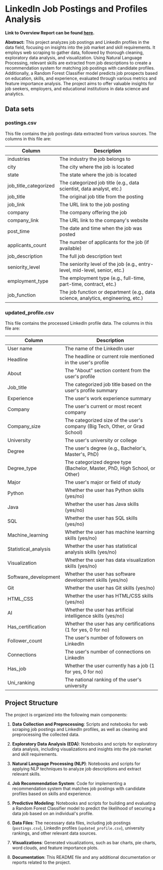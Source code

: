 # LinkedIn Job Postings and Profiles Analysis 

**Link to Overview Report can be found [here](https://datalore.jetbrains.com/report/static/0CL9x6jJe9P5sBouyy2SYq/zDL8zEkM5UpHNFbn54AW2H).**

**Abstract:** This project analyzes job postings and LinkedIn profiles in the data field, focusing on insights into the job market and skill requirements. It employs web scraping to gather data, followed by thorough cleaning, exploratory data analysis, and visualization. Using Natural Language Processing, relevant skills are extracted from job descriptions to create a recommendation system for matching job postings with candidate profiles. Additionally, a Random Forest Classifier model predicts job prospects based on education, skills, and experience, evaluated through various metrics and feature importance analysis. The project aims to offer valuable insights for job seekers, employers, and educational institutions in data science and analytics. 

## Data sets

### postings.csv

This file contains the job postings data extracted from various sources. The columns in this file are:

| Column | Description |
| --- | --- |
| industries | The industry the job belongs to |
| city | The city where the job is located |
| state | The state where the job is located |
| job_title_categorized | The categorized job title (e.g., data scientist, data analyst, etc.) |
| job_title | The original job title from the posting |
| job_link | The URL link to the job posting |
| company | The company offering the job |
| company_link | The URL link to the company's website |
| post_time | The date and time when the job was posted |
| applicants_count | The number of applicants for the job (if available) |
| job_description | The full job description text |
| seniority_level | The seniority level of the job (e.g., entry-level, mid-level, senior, etc.) |
| employment_type | The employment type (e.g., full-time, part-time, contract, etc.) |
| job_function | The job function or department (e.g., data science, analytics, engineering, etc.) |

### updated_profile.csv

This file contains the processed LinkedIn profile data. The columns in this file are:

| Column | Description |
| --- | --- |
| User name | The name of the LinkedIn user |
| Headline | The headline or current role mentioned in the user's profile |
| About | The "About" section content from the user's profile |
| Job_title | The categorized job title based on the user's profile summary |
| Experience | The user's work experience summary |
| Company | The user's current or most recent company |
| Company_size | The categorized size of the user's company (Big Tech, Other, or Grad School) |
| University | The user's university or college |
| Degree | The user's degree (e.g., Bachelor's, Master's, PhD) |
| Degree_type | The categorized degree type (Bachelor, Master, PhD, High School, or Other) |
| Major | The user's major or field of study |
| Python | Whether the user has Python skills (yes/no) |
| Java | Whether the user has Java skills (yes/no) |
| SQL | Whether the user has SQL skills (yes/no) |
| Machine_learning | Whether the user has machine learning skills (yes/no) |
| Statistical_analysis | Whether the user has statistical analysis skills (yes/no) |
| Visualization | Whether the user has data visualization skills (yes/no) |
| Software_development | Whether the user has software development skills (yes/no) |
| Git | Whether the user has Git skills (yes/no) |
| HTML_CSS | Whether the user has HTML/CSS skills (yes/no) |
| AI | Whether the user has artificial intelligence skills (yes/no) |
| Has_certification | Whether the user has any certifications (1 for yes, 0 for no) |
| Follower_count | The user's number of followers on LinkedIn |
| Connections | The user's number of connections on LinkedIn |
| Has_job | Whether the user currently has a job (1 for yes, 0 for no) |
| Uni_ranking | The national ranking of the user's university |

## Project Structure

The project is organized into the following main components:

1. **Data Collection and Preprocessing**: Scripts and notebooks for web scraping job postings and LinkedIn profiles, as well as cleaning and preprocessing the collected data.

2. **Exploratory Data Analysis (EDA)**: Notebooks and scripts for exploratory data analysis, including visualizations and insights into the job market and skill requirements.

3. **Natural Language Processing (NLP)**: Notebooks and scripts for applying NLP techniques to analyze job descriptions and extract relevant skills.

4. **Job Recommendation System**: Code for implementing a recommendation system that matches job postings with candidate profiles based on skills and experience.

5. **Predictive Modeling**: Notebooks and scripts for building and evaluating a Random Forest Classifier model to predict the likelihood of securing a data job based on an individual's profile.

6. **Data Files**: The necessary data files, including job postings (`postings.csv`), LinkedIn profiles (`updated_profile.csv`), university rankings, and other relevant data sources.

7. **Visualizations**: Generated visualizations, such as bar charts, pie charts, word clouds, and feature importance plots.

8. **Documentation**: This README file and any additional documentation or reports related to the project.
